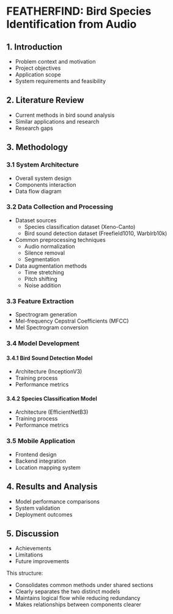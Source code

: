 # FEATHERFIND: Bird Species Identification from Audio

## 1. Introduction
- Problem context and motivation
- Project objectives
- Application scope
- System requirements and feasibility

## 2. Literature Review
- Current methods in bird sound analysis
- Similar applications and research
- Research gaps

## 3. Methodology

### 3.1 System Architecture
- Overall system design
- Components interaction
- Data flow diagram

### 3.2 Data Collection and Processing
- Dataset sources
    - Species classification dataset (Xeno-Canto)
    - Bird sound detection dataset (Freefield1010, Warblrb10k)
- Common preprocessing techniques
    - Audio normalization
    - Silence removal
    - Segmentation
- Data augmentation methods
    - Time stretching
    - Pitch shifting
    - Noise addition

### 3.3 Feature Extraction
- Spectrogram generation
- Mel-frequency Cepstral Coefficients (MFCC)
- Mel Spectrogram conversion

### 3.4 Model Development

#### 3.4.1 Bird Sound Detection Model
- Architecture (InceptionV3)
- Training process
- Performance metrics

#### 3.4.2 Species Classification Model
- Architecture (EfficientNetB3)
- Training process
- Performance metrics

### 3.5 Mobile Application
- Frontend design
- Backend integration
- Location mapping system

## 4. Results and Analysis
- Model performance comparisons
- System validation
- Deployment outcomes

## 5. Discussion
- Achievements
- Limitations
- Future improvements

This structure:
- Consolidates common methods under shared sections
- Clearly separates the two distinct models
- Maintains logical flow while reducing redundancy
- Makes relationships between components clearer

